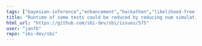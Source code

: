 ```yaml
---
tags: ["bayesian-inference","enhancement","hackathon","likelihood-free-inference","machine-learning","parameter-estimation","pytorch","simulation-based-inference"]
title: "Runtime of some tests could be reduced by reducing num simulations"
html_url: "https://github.com/sbi-dev/sbi/issues/575"
user: "janfb"
repo: "sbi-dev/sbi"
---
```


